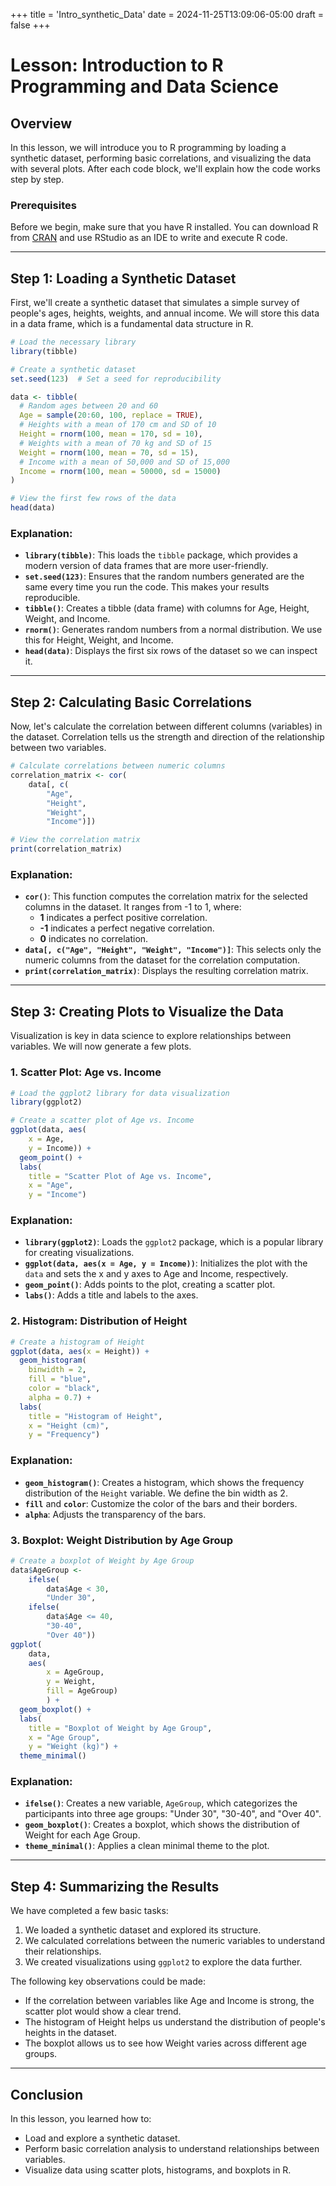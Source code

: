 +++
title = 'Intro_synthetic_Data'
date = 2024-11-25T13:09:06-05:00
draft = false
+++

# Lesson: Introduction to R Programming and Data Science

## Overview
In this lesson, we will introduce you to R programming by loading a synthetic dataset, performing basic correlations, and visualizing the data with several plots. After each code block, we'll explain how the code works step by step.

### Prerequisites
Before we begin, make sure that you have R installed. You can download R from [CRAN](https://cran.r-project.org/) and use RStudio as an IDE to write and execute R code.

---

## Step 1: Loading a Synthetic Dataset

First, we'll create a synthetic dataset that simulates a simple survey of people's ages, heights, weights, and annual income. We will store this data in a data frame, which is a fundamental data structure in R.

```r
# Load the necessary library
library(tibble)

# Create a synthetic dataset
set.seed(123)  # Set a seed for reproducibility

data <- tibble(
  # Random ages between 20 and 60
  Age = sample(20:60, 100, replace = TRUE),  
  # Heights with a mean of 170 cm and SD of 10
  Height = rnorm(100, mean = 170, sd = 10),  
  # Weights with a mean of 70 kg and SD of 15
  Weight = rnorm(100, mean = 70, sd = 15),   
  # Income with a mean of 50,000 and SD of 15,000
  Income = rnorm(100, mean = 50000, sd = 15000)
)

# View the first few rows of the data
head(data)
```

### Explanation:
- **`library(tibble)`**: This loads the `tibble` package, which provides a modern version of data frames that are more user-friendly.
- **`set.seed(123)`**: Ensures that the random numbers generated are the same every time you run the code. This makes your results reproducible.
- **`tibble()`**: Creates a tibble (data frame) with columns for Age, Height, Weight, and Income.
- **`rnorm()`**: Generates random numbers from a normal distribution. We use this for Height, Weight, and Income.
- **`head(data)`**: Displays the first six rows of the dataset so we can inspect it.

---

## Step 2: Calculating Basic Correlations

Now, let's calculate the correlation between different columns (variables) in the dataset. Correlation tells us the strength and direction of the relationship between two variables.

```r
# Calculate correlations between numeric columns
correlation_matrix <- cor(
    data[, c(
        "Age",
        "Height",
        "Weight",
        "Income")])

# View the correlation matrix
print(correlation_matrix)
```

### Explanation:
- **`cor()`**: This function computes the correlation matrix for the selected columns in the dataset. It ranges from -1 to 1, where:
  - **1** indicates a perfect positive correlation.
  - **-1** indicates a perfect negative correlation.
  - **0** indicates no correlation.
- **`data[, c("Age", "Height", "Weight", "Income")]`**: This selects only the numeric columns from the dataset for the correlation computation.
- **`print(correlation_matrix)`**: Displays the resulting correlation matrix.

---

## Step 3: Creating Plots to Visualize the Data

Visualization is key in data science to explore relationships between variables. We will now generate a few plots.

### 1. Scatter Plot: Age vs. Income

```r
# Load the ggplot2 library for data visualization
library(ggplot2)

# Create a scatter plot of Age vs. Income
ggplot(data, aes(
    x = Age,
    y = Income)) +
  geom_point() +
  labs(
    title = "Scatter Plot of Age vs. Income",
    x = "Age",
    y = "Income")
```

### Explanation:
- **`library(ggplot2)`**: Loads the `ggplot2` package, which is a popular library for creating visualizations.
- **`ggplot(data, aes(x = Age, y = Income))`**: Initializes the plot with the `data` and sets the x and y axes to Age and Income, respectively.
- **`geom_point()`**: Adds points to the plot, creating a scatter plot.
- **`labs()`**: Adds a title and labels to the axes.

### 2. Histogram: Distribution of Height

```r
# Create a histogram of Height
ggplot(data, aes(x = Height)) +
  geom_histogram(
    binwidth = 2,
    fill = "blue",
    color = "black",
    alpha = 0.7) +
  labs(
    title = "Histogram of Height",
    x = "Height (cm)",
    y = "Frequency")
```

### Explanation:
- **`geom_histogram()`**: Creates a histogram, which shows the frequency distribution of the `Height` variable. We define the bin width as 2.
- **`fill`** and **`color`**: Customize the color of the bars and their borders.
- **`alpha`**: Adjusts the transparency of the bars.

### 3. Boxplot: Weight Distribution by Age Group

```r
# Create a boxplot of Weight by Age Group
data$AgeGroup <- 
    ifelse(
        data$Age < 30, 
        "Under 30", 
    ifelse(
        data$Age <= 40, 
        "30-40", 
        "Over 40"))
ggplot(
    data,
    aes(
        x = AgeGroup,
        y = Weight,
        fill = AgeGroup)
        ) +
  geom_boxplot() +
  labs(
    title = "Boxplot of Weight by Age Group",
    x = "Age Group",
    y = "Weight (kg)") +
  theme_minimal()
```

### Explanation:
- **`ifelse()`**: Creates a new variable, `AgeGroup`, which categorizes the participants into three age groups: "Under 30", "30-40", and "Over 40".
- **`geom_boxplot()`**: Creates a boxplot, which shows the distribution of Weight for each Age Group.
- **`theme_minimal()`**: Applies a clean minimal theme to the plot.

---

## Step 4: Summarizing the Results

We have completed a few basic tasks:
1. We loaded a synthetic dataset and explored its structure.
2. We calculated correlations between the numeric variables to understand their relationships.
3. We created visualizations using `ggplot2` to explore the data further.

The following key observations could be made:
- If the correlation between variables like Age and Income is strong, the scatter plot would show a clear trend.
- The histogram of Height helps us understand the distribution of people's heights in the dataset.
- The boxplot allows us to see how Weight varies across different age groups.

---

## Conclusion

In this lesson, you learned how to:
- Load and explore a synthetic dataset.
- Perform basic correlation analysis to understand relationships between variables.
- Visualize data using scatter plots, histograms, and boxplots in R.

